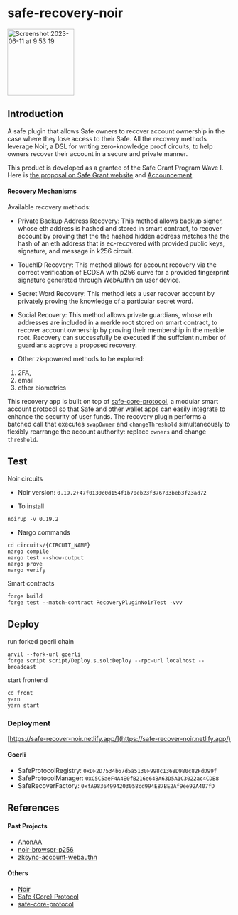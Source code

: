 # safe-recovery-noir

<img width="150" alt="Screenshot 2023-06-11 at 9 53 19" src="https://github.com/porco-rosso-j/safe-recovery-noir/assets/88586592/b8e4854e-2e02-4801-aa18-0118d494553c">

## Introduction

A safe plugin that allows Safe owners to recover account ownership in the case where they lose access to their Safe. All the recovery methods leverage Noir, a DSL for writing zero-knowledge proof circuits, to help owners recover their account in a secure and private manner.

This product is developed as a grantee of the Safe Grant Program Wave I. Here is [the proposal on Safe Grant website](https://app.charmverse.io/safe-grants-program/page-43692424934796636) and [Accouncement](https://t.co/Pdc4Pxvg3s).

#### Recovery Mechanisms

Available recovery methods:

- Private Backup Address Recovery:
  This method allows backup signer, whose eth address is hashed and stored in smart contract, to recover account by proving that the the hashed hidden address matches the the hash of an eth address that is ec-recovered with provided public keys, signature, and message in k256 circuit.

- TouchID Recovery:
  This method allows for account recovery via the correct verification of ECDSA with p256 curve for a provided fingerprint signature generated through WebAuthn on user device.

- Secret Word Recovery:
  This method lets a user recover account by privately proving the knowledge of a particular secret word.

- Social Recovery:
  This method allows private guardians, whose eth addresses are included in a merkle root stored on smart contract, to recover account ownership by proving their membership in the merkle root. Recovery can successfully be executed if the suffcient number of guardians approve a proposed recovery.

- Other zk-powered methods to be explored:

1. 2FA,
2. email
3. other biometrics

This recovery app is built on top of [safe-core-protocol](https://github.com/5afe/safe-core-protocol), a modular smart account protocol so that Safe and other wallet apps can easily integrate to enhance the security of user funds. The recovery plugin performs a batched call that executes `swapOwner` and `changeThreshold` simultaneously to flexibly rearrange the account authority: replace `owners` and change `threshold`.

## Test

Noir circuits

- Noir version: `0.19.2+47f0130c0d154f1b70eb23f376783beb3f23ad72`

- To install

```shell
noirup -v 0.19.2
```

- Nargo commands

```shell
cd circuits/{CIRCUIT_NAME}
nargo compile
nargo test --show-output
nargo prove
nargo verify
```

Smart contracts

```shell
forge build
forge test --match-contract RecoveryPluginNoirTest -vvv
```

## Deploy

run forked goerli chain

```shell
anvil --fork-url goerli
forge script script/Deploy.s.sol:Deploy --rpc-url localhost --broadcast
```

start frontend

```shell
cd front
yarn
yarn start
```

### Deployment

[https://safe-recover-noir.netlify.app/](https://safe-recover-noir.netlify.app/)

#### Goerli

- SafeProtocolRegistry: `0xDF2D7534b67d5a5130F998c1368D980c82FdD99f`
- SafeProtocolManager: `0xC5C5aeF4A4E0fB216e64BA63D5A1C3022ac4CDB8`
- SafeRecoverFactory: `0xfA98364994203058cd994E87BE2Af9ee92A407fD`

## References

#### Past Projects

- [AnonAA](https://github.com/porco-rosso-j/zk-ecdsAA)
- [noir-browser-p256](https://github.com/porco-rosso-j/noir-browser-p256)
- [zksync-account-webauthn](https://github.com/porco-rosso-j/zksync-account-webauthn)

#### Others

- [Noir](https://noir-lang.org/)
- [Safe {Core} Protocol](https://docs.safe.global/safe-core-protocol/safe-core-protocol)
- [safe-core-protocol](https://github.com/5afe/safe-core-protocol)
